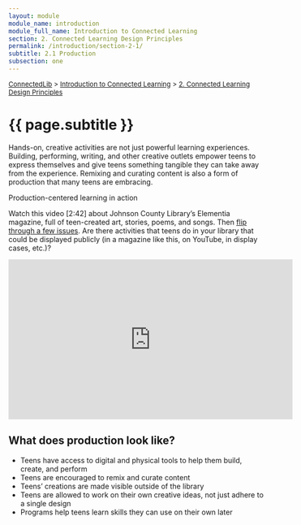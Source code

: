 ```yaml
---
layout: module
module_name: introduction
module_full_name: Introduction to Connected Learning
section: 2. Connected Learning Design Principles
permalink: /introduction/section-2-1/
subtitle: 2.1 Production
subsection: one
---
```

<p class="breadcrumbs" style="font-size: small;"><a href="http://infobyway.github.io/connectedlibtest2/">ConnectedLib</a> > <a href="http://infobyway.github.io/connectedlibtest2/introduction/">Introduction to Connected Learning</a> > <a href="http://infobyway.github.io/connectedlibtest2/introduction/section-2/">2. Connected Learning Design Principles</a></p>

# {{ page.subtitle }}

Hands-on, creative activities are not just powerful learning experiences. Building, performing, writing, and other creative outlets empower teens to express themselves and give teens something tangible they can take away from the experience. Remixing and curating content is also a form of production that many teens are embracing. 

<div class="case_study_box">
  <p class="box-title">Production-centered learning in action</p>
<p>Watch this video [2:42] about Johnson County Library’s Elementia magazine, full of teen-created art, stories, poems, and songs. Then <a href="https://www.jocolibrary.org/teens/elementia">flip through a few issues</a>. Are there activities that teens do in your library that could be displayed publicly (in a magazine like this, on YouTube, in display cases, etc.)?</p>
<iframe width="560" height="315" src="https://www.youtube.com/embed/hEkkw4Akijg" frameborder="0" allow="autoplay; encrypted-media" allowfullscreen></iframe>
</div>

## What does production look like?
* Teens have access to digital and physical tools to help them build, create, and perform
* Teens are encouraged to remix and curate content
* Teens’ creations are made visible outside of the library
* Teens are allowed to work on their own creative ideas, not just adhere to a single design
* Programs help teens learn skills they can use on their own later
